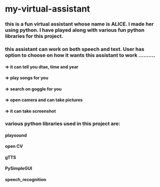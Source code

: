 # my-virtual-assistant

### this is a fun virtual assistant whose name is ALICE. I made her using python. I have played along with various fun python libraries for this project.
### this assistant can work on both speech and text. User has option to choose on how it wants this assistant to work ..........
#### => it can tell you dtae, time and year
#### =>  play songs for you
#### => search on goggle for you 
#### => open camera and can take pictures 
#### => it can take screenshot


### various python libraries used in this project are:
#### playsound
#### open CV
#### gTTS
#### PySimpleGUI
#### speech_recognition
